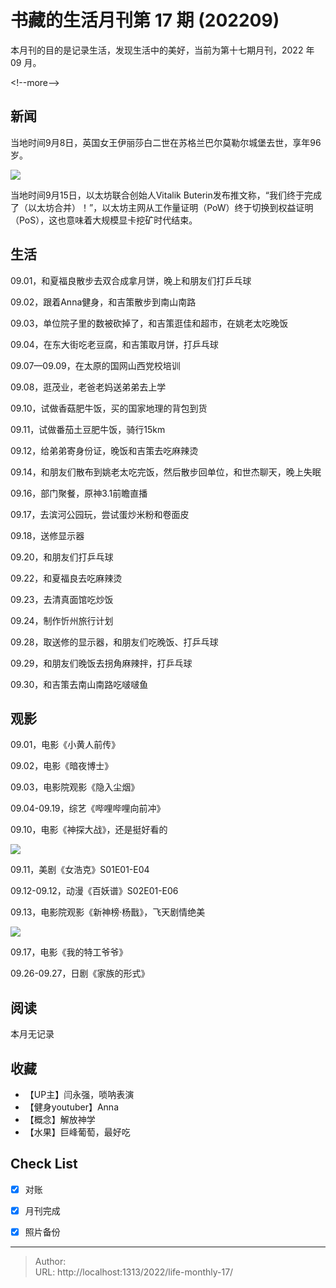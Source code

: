 # 书藏的生活月刊第 17 期 (202209)


本月刊的目的是记录生活，发现生活中的美好，当前为第十七期月刊，2022 年 09 月。

&lt;!--more--&gt;

## 新闻

当地时间9月8日，英国女王伊丽莎白二世在苏格兰巴尔莫勒尔城堡去世，享年96岁。

![](https://nimg.ws.126.net/?url=http%3A%2F%2Fdingyue.ws.126.net%2F2022%2F0909%2Fa48a7a30j00rhwjv50054c000ho00gog.jpg&amp;thumbnail=660x2147483647&amp;quality=80&amp;type=jpg)

当地时间9月15日，以太坊联合创始人Vitalik Buterin发布推文称，“我们终于完成了（以太坊合并）！”，以太坊主网从工作量证明（PoW）终于切换到权益证明（PoS），这也意味着大规模显卡挖矿时代结束。

## 生活

09.01，和夏福良散步去双合成拿月饼，晚上和朋友们打乒乓球

09.02，跟着Anna健身，和吉策散步到南山南路

09.03，单位院子里的数被砍掉了，和吉策逛佳和超市，在姚老太吃晚饭

09.04，在东大街吃老豆腐，和吉策取月饼，打乒乓球

09.07—09.09，在太原的国网山西党校培训

09.08，逛茂业，老爸老妈送弟弟去上学

09.10，试做香菇肥牛饭，买的国家地理的背包到货

09.11，试做番茄土豆肥牛饭，骑行15km

09.12，给弟弟寄身份证，晚饭和吉策去吃麻辣烫

09.14，和朋友们散布到姚老太吃完饭，然后散步回单位，和世杰聊天，晚上失眠

09.16，部门聚餐，原神3.1前瞻直播

09.17，去滨河公园玩，尝试蛋炒米粉和卷面皮

09.18，送修显示器

09.20，和朋友们打乒乓球

09.22，和夏福良去吃麻辣烫

09.23，去清真面馆吃炒饭

09.24，制作忻州旅行计划

09.28，取送修的显示器，和朋友们吃晚饭、打乒乓球

09.29，和朋友们晚饭去拐角麻辣拌，打乒乓球

09.30，和吉策去南山南路吃啵啵鱼

## 观影

09.01，电影《小黄人前传》

09.02，电影《暗夜博士》

09.03，电影院观影《隐入尘烟》

09.04-09.19，综艺《哔哩哔哩向前冲》

09.10，电影《神探大战》，还是挺好看的

![](https://gimg2.baidu.com/image_search/src=http%3A%2F%2Finews.gtimg.com%2Fnewsapp_bt%2F0%2F15095676710%2F1000&amp;refer=http%3A%2F%2Finews.gtimg.com&amp;app=2002&amp;size=f9999,10000&amp;q=a80&amp;n=0&amp;g=0n&amp;fmt=auto?sec=1673339357&amp;t=36cef44365e1d227dfef32f9a1a15382)

09.11，美剧《女浩克》S01E01-E04

09.12-09.12，动漫《百妖谱》S02E01-E06

09.13，电影院观影《新神榜·杨戬》，飞天剧情绝美

![](https://gimg2.baidu.com/image_search/src=http%3A%2F%2Fimg2.utuku.imgcdc.com%2F650x0%2Fent%2F20220804%2F0533cd88-dae1-4a52-aa75-1bfac1080d11.jpg&amp;refer=http%3A%2F%2Fimg2.utuku.imgcdc.com&amp;app=2002&amp;size=f9999,10000&amp;q=a80&amp;n=0&amp;g=0n&amp;fmt=auto?sec=1673339430&amp;t=ba81a6a2b11234f3c8d9111985d0355e)

09.17，电影《我的特工爷爷》

09.26-09.27，日剧《家族的形式》

## 阅读

本月无记录

## 收藏

- 【UP主】闫永强，唢呐表演
- 【健身youtuber】Anna
- 【概念】解放神学
- 【水果】巨峰葡萄，最好吃

## Check List

- [x] 对账
- [x] 月刊完成
- [x] 照片备份









---

> Author:   
> URL: http://localhost:1313/2022/life-monthly-17/  

